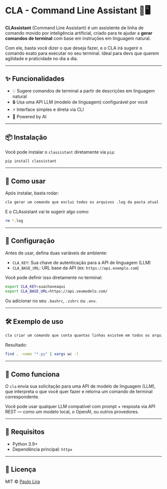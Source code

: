 
# CLA - Command Line Assistant 🤖🖥️

**CLAssistant** (Command Line Assistant) é um assistente de linha de comando movido por inteligência artificial, criado para te ajudar a **gerar comandos de terminal** com base em instruções em linguagem natural.

Com ele, basta você dizer o que deseja fazer, e o CLA irá sugerir o comando exato para executar no seu terminal. Ideal para devs que querem agilidade e praticidade no dia a dia.

---

## ✨ Funcionalidades

- 💡 Sugere comandos de terminal a partir de descrições em linguagem natural
- 🔒 Usa uma API LLM (modelo de linguagem) configurável por você
- ⚡ Interface simples e direta via CLI
- 🧠 Powered by AI

---

## 📦 Instalação

Você pode instalar o `classistant` diretamente via `pip`:

```bash
pip install classistant
```

---

## 🚀 Como usar

Após instalar, basta rodar:

```bash
cla gerar um comando que exclui todos os arquivos .log da pasta atual
```

E o CLAssistant vai te sugerir algo como:

```bash
rm *.log
```

---

## 🔐 Configuração

Antes de usar, defina duas variáveis de ambiente:

- `CLA_KEY`: Sua chave de autenticação para a API de linguagem (LLM)
- `CLA_BASE_URL`: URL base da API (ex: `https://api.exemplo.com`)

Você pode definir isso diretamente no terminal:

```bash
export CLA_KEY=suachaveaqui
export CLA_BASE_URL=https://api.seumodelo.com/
```

Ou adicionar no seu `.bashrc`, `.zshrc` ou `.env`.

---

## 🛠️ Exemplo de uso

```bash
cla criar um comando que conta quantas linhas existem em todos os arquivos .py
```

Resultado:

```bash
find . -name "*.py" | xargs wc -l
```

---

## 🤖 Como funciona

O `cla` envia sua solicitação para uma API de modelo de linguagem (LLM), que interpreta o que você quer fazer e retorna um comando de terminal correspondente.

Você pode usar qualquer LLM compatível com prompt + resposta via API REST — como um modelo local, o OpenAI, ou outros provedores.

---

## 🧪 Requisitos

- Python 3.9+
- Dependência principal: `httpx`

---

## 📄 Licença

MIT © [Paulo Lira](https://github.com/PauloLiraDev)
